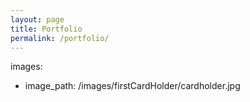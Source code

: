 ```yaml
---
layout: page
title: Portfolio
permalink: /portfolio/
---
```


images:
  - image_path: /images/firstCardHolder/cardholder.jpg